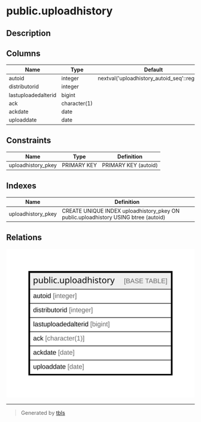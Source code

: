 # public.uploadhistory

## Description

## Columns

| Name | Type | Default | Nullable | Children | Parents | Comment |
| ---- | ---- | ------- | -------- | -------- | ------- | ------- |
| autoid | integer | nextval('uploadhistory_autoid_seq'::regclass) | false |  |  |  |
| distributorid | integer |  | true |  |  |  |
| lastuploadedalterid | bigint |  | true |  |  |  |
| ack | character(1) |  | true |  |  |  |
| ackdate | date |  | true |  |  |  |
| uploaddate | date |  | true |  |  |  |

## Constraints

| Name | Type | Definition |
| ---- | ---- | ---------- |
| uploadhistory_pkey | PRIMARY KEY | PRIMARY KEY (autoid) |

## Indexes

| Name | Definition |
| ---- | ---------- |
| uploadhistory_pkey | CREATE UNIQUE INDEX uploadhistory_pkey ON public.uploadhistory USING btree (autoid) |

## Relations

![er](public.uploadhistory.svg)

---

> Generated by [tbls](https://github.com/k1LoW/tbls)
